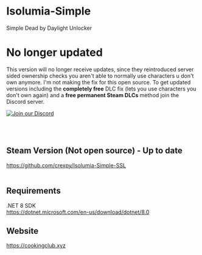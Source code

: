 # Isolumia-Simple
Simple Dead by Daylight Unlocker

# No longer updated
This version will no longer receive updates, since they reintroduced server sided ownership checks you aren't able to normally use characters u don't own anymore.
I'm not making the fix for this open source. To get updated versions including the <b>completely free</b> DLC fix (lets you use characters you don't own again) and a <b>free permanent Steam DLCs</b> method join the Discord server.

[![Join our Discord](https://invidget.switchblade.xyz/ZBsJ834qxj)](https://discord.gg/ZBsJ834qxj)

<br><br>

## Steam Version (Not open source) - Up to date
https://github.com/crexpy/Isolumia-Simple-SSL
<br><br>
## Requirements
.NET 8 SDK <br>
https://dotnet.microsoft.com/en-us/download/dotnet/8.0


## Website
https://cookingclub.xyz
